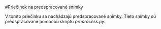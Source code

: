 #Priečinok na predspracované snímky

V tomto priečinku sa nachádzajú predspracované snímky. Tieto snímky sú predspracované pomocou skriptu *preprocess.py*.